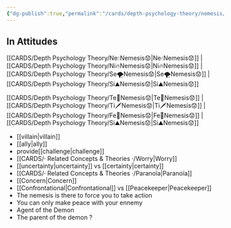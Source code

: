 ```yaml
---
{"dg-publish":true,"permalink":"/cards/depth-psychology-theory/nemesis/","created":"2022-12-27T22:26:23.610+01:00","updated":"2023-04-21T13:57:55.188+02:00"}
---
```



## In Attitudes

[[CARDS/Depth Psychology Theory/Ne💧Nemesis😟\|Ne💧Nemesis😟]] | [[CARDS/Depth Psychology Theory/Ni🔥Nemesis😟\|Ni🔥Nemesis😟]] | [[CARDS/Depth Psychology Theory/Se🌪️Nemesis😟\|Se🌪️Nemesis😟]] | [[CARDS/Depth Psychology Theory/Si⛰️Nemesis😟\|Si⛰️Nemesis😟]]

[[CARDS/Depth Psychology Theory/Te🏹Nemesis😟\|Te🏹Nemesis😟]] | [[CARDS/Depth Psychology Theory/Ti🗡️Nemesis😟\|Ti🗡️Nemesis😟]] | [[CARDS/Depth Psychology Theory/Fe💉Nemesis😟\|Fe💉Nemesis😟]] | [[CARDS/Depth Psychology Theory/Si⛰️Nemesis😟\|Si⛰️Nemesis😟]]


- [[villain\|villain]]
- [[ally\|ally]]
- provide[[challenge\|challenge]]
- [[CARDS/· Related Concepts & Theories ·/Worry\|Worry]]
- [[uncertainty\|uncertainty]] vs [[certainty\|certainty]]
- [[CARDS/· Related Concepts & Theories ·/Paranoïa\|Paranoïa]]
- [[Concern\|Concern]] 
- [[Confrontational\|Confrontational]] vs [[Peacekeeper\|Peacekeeper]]
- The nemesis is there to force you to take action 
- You can only make peace with your ennemy 
- Agent of the Demon 
- The parent of the demon ? 